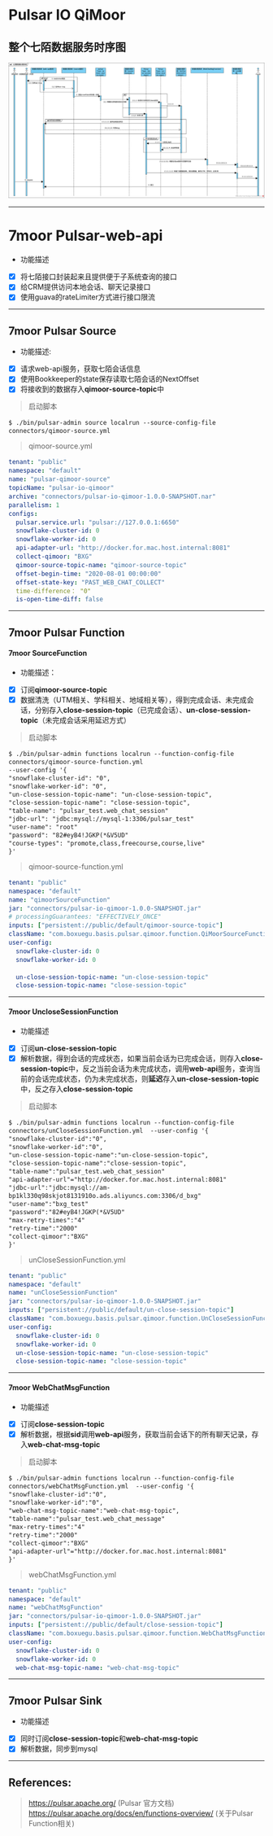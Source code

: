 # Pulsar IO QiMoor
## 整个七陌数据服务时序图
![avatar](./src/main/resources/七陌数据处理系统.png)


* * *


# 7moor Pulsar-web-api
- 功能描述
- [x] 将七陌接口封装起来且提供便于子系统查询的接口
- [x] 给CRM提供访问本地会话、聊天记录接口
- [x] 使用guava的rateLimiter方式进行接口限流

* * *

## 7moor Pulsar Source 
- 功能描述: 
- [x] 请求web-api服务，获取七陌会话信息
- [x] 使用Bookkeeper的state保存读取七陌会话的NextOffset
- [x] 将接收到的数据存入**qimoor-source-topic**中

> 启动脚本
```
$ ./bin/pulsar-admin source localrun --source-config-file connectors/qimoor-source.yml
```
> qimoor-source.yml 
``` yaml
tenant: "public"
namespace: "default"
name: "pulsar-qimoor-source"
topicName: "pulsar-io-qimoor"
archive: "connectors/pulsar-io-qimoor-1.0.0-SNAPSHOT.nar"
parallelism: 1
configs:
  pulsar.service.url: "pulsar://127.0.0.1:6650"
  snowflake-cluster-id: 0
  snowflake-worker-id: 0
  api-adapter-url: "http://docker.for.mac.host.internal:8081"
  collect-qimoor: "BXG"
  qimoor-source-topic-name: "qimoor-source-topic"
  offset-begin-time: "2020-08-01 00:00:00"
  offset-state-key: "PAST_WEB_CHAT_COLLECT"
  time-difference： "0"
  is-open-time-diff: false
```

* * *

## 7moor Pulsar Function
#### 7moor SourceFunction
- 功能描述：
- [x] 订阅**qimoor-source-topic**
- [x] 数据清洗（UTM相关、学科相关、地域相关等），得到完成会话、未完成会话，分别存入**close-session-topic**（已完成会话）、**un-close-session-topic**（未完成会话采用延迟方式）

> 启动脚本
``` 
$ ./bin/pulsar-admin functions localrun --function-config-file connectors/qimoor-source-function.yml  
--user-config '{
"snowflake-cluster-id": "0",
"snowflake-worker-id": "0",
"un-close-session-topic-name": "un-close-session-topic",
"close-session-topic-name": "close-session-topic",
"table-name": "pulsar_test.web_chat_session"
"jdbc-url": "jdbc:mysql://mysql-1:3306/pulsar_test"
"user-name": "root"
"password": "82#eyB4!JGKP(*&V5UD"
"course-types": "promote,class,freecourse,course,live"
}'
```
> qimoor-source-function.yml
``` yaml
tenant: "public"
namespace: "default"
name: "qimoorSourceFunction"
jar: "connectors/pulsar-io-qimoor-1.0.0-SNAPSHOT.jar"
# processingGuarantees: "EFFECTIVELY_ONCE"
inputs: ["persistent://public/default/qimoor-source-topic"]
className: "com.boxuegu.basis.pulsar.qimoor.function.QiMoorSourceFunction"
user-config:
  snowflake-cluster-id: 0
  snowflake-worker-id: 0
  
  un-close-session-topic-name: "un-close-session-topic"
  close-session-topic-name: "close-session-topic"
```

* * *

#### 7moor UncloseSessionFunction
- 功能描述
- [x] 订阅**un-close-session-topic**
- [x] 解析数据，得到会话的完成状态，如果当前会话为已完成会话，则存入**close-session-topic**中，反之当前会话为未完成状态，调用**web-api**服务，查询当前的会话完成状态，仍为未完成状态，则**延迟**存入**un-close-session-topic**中，反之存入**close-session-topic**

> 启动脚本
```
$ ./bin/pulsar-admin functions localrun --function-config-file connectors/unCloseSessionFunction.yml  --user-config '{
"snowflake-cluster-id":"0",
"snowflake-worker-id":"0",
"un-close-session-topic-name":"un-close-session-topic",
"close-session-topic-name":"close-session-topic",
"table-name":"pulsar_test.web_chat_session"
"api-adapter-url"="http://docker.for.mac.host.internal:8081"
"jdbc-url":"jdbc:mysql://am-bp1kl330q98skjot8131910o.ads.aliyuncs.com:3306/d_bxg"
"user-name":"bxg_test"
"password":"82#eyB4!JGKP(*&V5UD"
"max-retry-times":"4"
"retry-time":"2000"
"collect-qimoor":"BXG"
}'
```
> unCloseSessionFunction.yml
``` yaml
tenant: "public"
namespace: "default"
name: "unCloseSessionFunction"
jar: "connectors/pulsar-io-qimoor-1.0.0-SNAPSHOT.jar"
inputs: ["persistent://public/default/un-close-session-topic"]
className: "com.boxuegu.basis.pulsar.qimoor.function.UnCloseSessionFunction"
user-config:
  snowflake-cluster-id: 0
  snowflake-worker-id: 0
  un-close-session-topic-name: "un-close-session-topic"
  close-session-topic-name: "close-session-topic"
```

* * *

#### 7moor WebChatMsgFunction
- 功能描述
- [x] 订阅**close-session-topic**
- [x] 解析数据，根据**sid**调用**web-api**服务，获取当前会话下的所有聊天记录，存入**web-chat-msg-topic**

> 启动脚本
``` 
$ ./bin/pulsar-admin functions localrun --function-config-file connectors/webChatMsgFunction.yml  --user-config '{
"snowflake-cluster-id":"0",
"snowflake-worker-id":"0",
"web-chat-msg-topic-name":"web-chat-msg-topic",
"table-name":"pulsar_test.web_chat_message"
"max-retry-times":"4"
"retry-time":"2000"
"collect-qimoor":"BXG"
"api-adapter-url"="http://docker.for.mac.host.internal:8081"
}'
```

> webChatMsgFunction.yml
``` yaml
tenant: "public"
namespace: "default"
name: "webChatMsgFunction"
jar: "connectors/pulsar-io-qimoor-1.0.0-SNAPSHOT.jar"
inputs: ["persistent://public/default/close-session-topic"]
className: "com.boxuegu.basis.pulsar.qimoor.function.WebChatMsgFunction"
user-config:
  snowflake-cluster-id: 0
  snowflake-worker-id: 0
  web-chat-msg-topic-name: "web-chat-msg-topic"
```
* * *
## 7moor Pulsar Sink 
- 功能描述
- [x] 同时订阅**close-session-topic**和**web-chat-msg-topic**
- [x] 解析数据，同步到mysql

----
## References:
> https://pulsar.apache.org/ (Pulsar 官方文档)
> https://pulsar.apache.org/docs/en/functions-overview/ (关于Pulsar Function相关)

